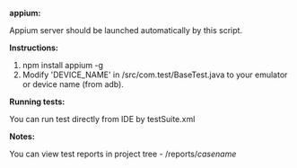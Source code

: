 **appium:**

Appium server should be launched automatically by this script.

**Instructions:**

1. npm install appium -g
2. Modify 'DEVICE_NAME' in /src/com.test/BaseTest.java to your emulator or device name (from adb).

**Running tests:**

You can run test directly from IDE by testSuite.xml

**Notes:**

You can view test reports in project tree - /reports/*casename*
